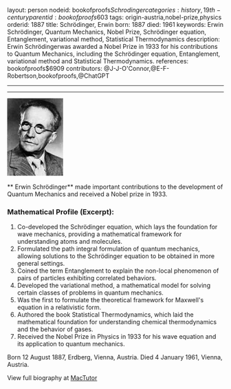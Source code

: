 layout: person
nodeid: bookofproofs$Schrodinger
categories: history,19th-century
parentid: bookofproofs$603
tags: origin-austria,nobel-prize,physics
orderid: 1887
title: Schrödinger, Erwin
born: 1887
died: 1961
keywords: Erwin Schrödinger, Quantum Mechanics, Nobel Prize, Schrödinger equation, Entanglement, variational method, Statistical Thermodynamics
description: Erwin Schrödingerwas awarded a Nobel Prize in 1933 for his contributions to Quantum Mechanics, including the Schrödinger equation, Entanglement, variational method and Statistical Thermodynamics.
references: bookofproofs$6909
contributors: @J-J-O'Connor,@E-F-Robertson,bookofproofs,@ChatGPT

---



---

![Schrodinger.jpg](https://github.com/bookofproofs/bookofproofs.github.io/blob/main/_sources/_assets/images/portraits/Schrodinger.jpg?raw=true)

** Erwin Schrödinger** made important contributions to the development of Quantum Mechanics and received a Nobel prize in 1933.

### Mathematical Profile (Excerpt):
1. Co-developed the Schrödinger equation, which lays the foundation for wave mechanics, providing a mathematical framework for understanding atoms and molecules.
2. Formulated the path integral formulation of quantum mechanics, allowing solutions to the Schrödinger equation to be obtained in more general settings.
3. Coined the term Entanglement to explain the non-local phenomenon of pairs of particles exhibiting correlated behaviors.
4. Developed the variational method, a mathematical model for solving certain classes of problems in quantum mechanics.
5. Was the first to formulate the theoretical framework for Maxwell's equation in a relativistic form.
6. Authored the book Statistical Thermodynamics, which laid the mathematical foundation for understanding chemical thermodynamics and the behavior of gases.
7. Received the Nobel Prize in Physics in 1933 for his wave equation and its application to quantum mechanics.

Born 12 August 1887, Erdberg, Vienna, Austria. Died 4 January 1961, Vienna, Austria.

View full biography at [MacTutor](https://mathshistory.st-andrews.ac.uk/Biographies/Schrodinger/)
